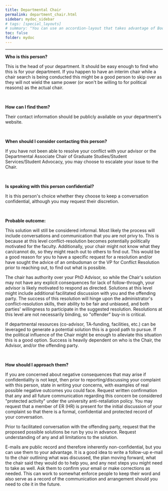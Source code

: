 ```yaml
---
title: Departmental Chair
permalink: department_chair.html
sidebar: mydoc_sidebar
# tags: [special_layouts]
# summary: "You can use an accordion-layout that takes advantage of Bootstrap styling. This is useful for an FAQ page."
toc: false
folder: mydoc
---
```


<hr>

<p><b>Who is this person?</b></p>
   <p>This is the head of your department. It should be easy enough to find who this is for your department. If you happen to have an interim chair while a chair search is being conducted this might be a good person to skip over as they will not wield the same power (or won't be willing to for political reasons) as the actual chair.</p>

<p>&nbsp;</p>

<p><b>How can I find them?</b></p>
   <p>Their contact information should be publicly available on your department's website.</p>

<p>&nbsp;</p>

<p><b>When should I consider contacting this person?</b></p>
   <p>If you have not been able to resolve your conflict with your advisor or the Departmental Associate Chair of Graduate Studies/Student Services/Student Advocacy, you may choose to escalate your issue to the Chair.</p>

<p>&nbsp;</p>

<p><b>Is speaking with this person confidential?</b></p>
   <p>It is this person's choice whether they choose to keep a conversation confidential, although you may request their discretion.</p>

<p>&nbsp;</p>

<p><b>Probable outcome:</b></p>
   <p>This solution will still be considered informal. Most likely the process will include conversations and communication that you are not privy to. This is because at this level conflict-resolution becomes potentially politically motivated for the faculty. Additionally, your chair might not know what they can/cannot do, so they might reach out to others to find out. This would be a good reason for you to have a specific request for a resolution and/or have sought the advice of an ombudsman or the VP for Conflict Resolution prior to reaching out, to find out what is possible.</p>
   <p>The chair has authority over your PhD Advisor, so while the Chair's solution may not have any explicit consequences for lack of follow-through, your advisor is likely motivated to respond as directed. Solutions at this level might include additional facilitated discussion with you and the offending party. The success of this resolution will hinge upon the administrator's conflict-resolution skills, their ability to be fair and unbiased, and both parties' willingness to participate in the suggested resolution. Resolutions at this level are not necessarily binding, so "offender" buy-in is critical.</p>
   <p>If departmental resources (co-advisor, TA-funding, facilities, etc.) can be leveraged to generate a potential solution this is a good path to pursue. If the political influence of the Chair might be enough to alleviate this situation this is a good option. Success is heavily dependent on who is the Chair, the Advisor, and/or the offending party.</p>

<p>&nbsp;</p>

<p><b>How should I approach them?</b></p>
   <p>If you are concerned about negative consequences that may arise if confidentiality is not kept, then prior to reporting/discussing your complaint with this person, state in writing your concerns, with examples of real possible negative outcomes you could face. Request written confirmation that any and all future communication regarding this concern be considered "protected activity" under the university anti-retaliation policy. You may request that a member of ER (HR) is present for the initial discussion of your complaint so that there is a formal, confidential and protected record of your conversation.</p>
   <p>Prior to facilitated conversation with the offending party, request that the proposed possible solutions be run by you in advance. Request understanding of any and all limitations to the solution.</p>
   <p>E-mails are public record and therefore inherently non-confidential, but you can use them to your advantage. It is a good idea to write a follow-up e-mail to the chair outlining what was discussed, the plan moving forward, what the chair said they would do to help you, and any next steps you might need to take as well. Ask them to confirm your email or make corrections as needed. This can work to somewhat enforce people to keep their word and also serve as a record of the communication and arrangement should you need to cite it in the future.</p>

<script>
    if(location.hash !== null && location.hash !== "")
    {
        var url = location.hash.endsWith("-1") ? location.hash.substring(0, location.hash.length-2) : location.hash;
        $(url + ".collapse").collapse("show");
    }
</script>